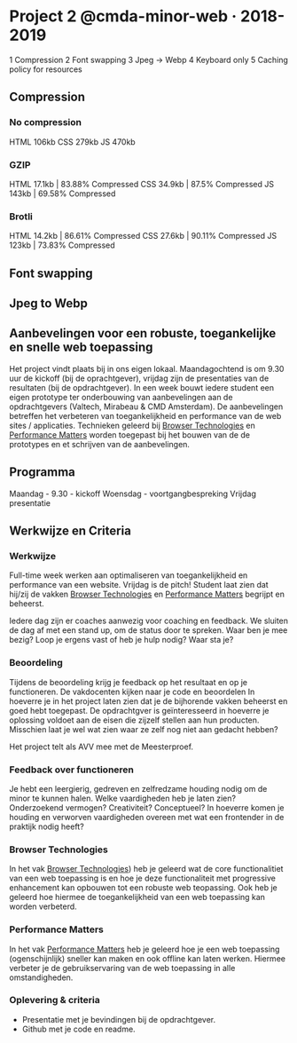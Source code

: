 # Project 2 @cmda-minor-web · 2018-2019

1 Compression
2 Font swapping
3 Jpeg -> Webp
4 Keyboard only
5 Caching policy for resources

## Compression

### No compression
HTML 106kb 
CSS 279kb 
JS 470kb 

### GZIP
HTML 17.1kb | 83.88% Compressed
CSS 34.9kb | 87.5% Compressed
JS 143kb | 69.58% Compressed

### Brotli
HTML 14.2kb | 86.61% Compressed
CSS 27.6kb | 90.11% Compressed
JS 123kb | 73.83% Compressed

## Font swapping

## Jpeg to Webp

## Aanbevelingen voor een robuste, toegankelijke en snelle web toepassing

Het project vindt plaats bij in ons eigen lokaal. Maandagochtend is om 9.30 uur de kickoff (bij de oprachtgever), vrijdag zijn de presentaties van de resultaten (bij de opdrachtgever). In een week bouwt iedere student een eigen prototype ter onderbouwing van aanbevelingen aan de opdrachtgevers (Valtech, Mirabeau & CMD Amsterdam). De aanbevelingen betreffen het verbeteren van toegankelijkheid en performance van de web sites / applicaties. Technieken geleerd bij [Browser Technologies](https://github.com/cmda-minor-web/browser-technologies-1819) en [Performance Matters](https://github.com/cmda-minor-web/performance-matters-1819) worden toegepast bij het bouwen van de de prototypes en et schrijven van de aanbevelingen.

## Programma
Maandag - 9.30 - kickoff
Woensdag - voortgangbespreking
Vrijdag presentatie

## Werkwijze en Criteria
### Werkwijze
Full-time week werken aan optimaliseren van toegankelijkheid en performance van een website. Vrijdag is de pitch! Student laat zien dat hij/zij de vakken [Browser Technologies](https://github.com/cmda-minor-web/browser-technologies-1819) en [Performance Matters](https://github.com/cmda-minor-web/performance-matters-1819) begrijpt en beheerst.

Iedere dag zijn er coaches aanwezig voor coaching en feedback. We sluiten de dag af met een stand up, om de status door te spreken. Waar ben je mee bezig? Loop je ergens vast of heb je hulp nodig? Waar sta je?

### Beoordeling
Tijdens de beoordeling krijg je feedback op het resultaat en op je functioneren. De vakdocenten kijken naar je code en beoordelen In hoeverre je in het project laten zien dat je de bijhorende vakken beheerst en goed hebt toegepast. De opdrachtgver is geïnteresseerd in hoeverre je oplossing voldoet aan de eisen die zijzelf stellen aan hun producten. Misschien laat je wel wat zien waar ze zelf nog niet aan gedacht hebben?

Het project telt als AVV mee met de Meesterproef.

### Feedback over functioneren
Je hebt een leergierig, gedreven en zelfredzame houding nodig om de minor te kunnen halen. Welke vaardigheden heb je laten zien? Onderzoekend vermogen? Creativiteit? Conceptueel? In hoeverre komen je houding en verworven vaardigheden overeen met wat een frontender in de praktijk nodig heeft?

### Browser Technologies
In het vak [Browser Technologies](https://github.com/cmda-minor-web/browser-technologies-1819)) heb je geleerd wat de core functionalitiet van een web toepassing is en hoe je deze functionaliteit met progressive enhancement kan opbouwen tot een robuste web teopassing. Ook heb je geleerd hoe hiermee de toegankelijkheid van een web toepassing kan worden verbeterd. 

### Performance Matters
In het vak [Performance Matters](https://github.com/cmda-minor-web/performance-matters-1819) heb je geleerd hoe je een web toepassing (ogenschijnlijk) sneller kan maken en ook offline kan laten werken. Hiermee verbeter je de gebruikservaring van de web toepassing in alle omstandigheden.  


### Oplevering & criteria
- Presentatie met je bevindingen bij de opdrachtgever. 
- Github met je code en readme.

